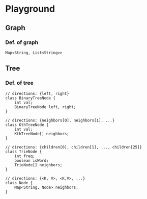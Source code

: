 # Playground

## Graph
### Def. of graph
```
Map<String, List<String>>
```

## Tree
### Def. of tree
```
// directions: {left, right}
class BinaryTreeNode {
    int val;
    BinaryTreeNode left, right;
}

// directions: {neighbors[0], neighbors[1], ...}
class KthTreeNode {
    int val;
    KthTreeNode[] neighbors;
}

// directions: {children[0], children[1], ..., children[25]}
class TrieNode {
    int freq;
    boolean isWord;
    TrieNode[] neighbors;
}

// directions: {<K, V>, <K,V>, ...}
class Node {
    Map<String, Node> neighbors;
}
```


